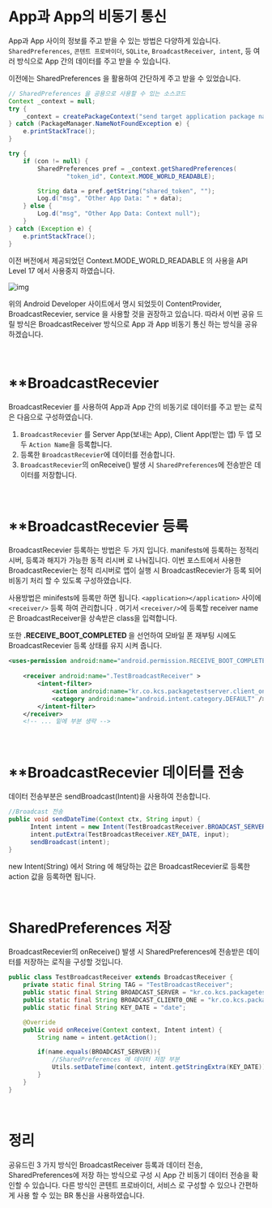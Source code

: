 # App과 App의 비동기 통신

App과 App 사이의 정보를 주고 받을 수 있는 방법은 다양하게 있습니다. `SharedPreferences`, `콘텐트 프로바이더`, `SQLite`, `BroadcastReceiver`,` intent`,  등 여러 방식으로 App 간의 데이터를 주고 받을 수 있습니다. 

이전에는 SharedPreferences 을 활용하여 간단하게 주고 받을 수 있었습니다.

```java
// SharedPreferences 을 공용으로 사용할 수 있는 소스코드
Context _context = null;
try {
    _context = createPackageContext("send target application package name", Context.CONTEXT_IGNORE_SECURITY);
} catch (PackageManager.NameNotFoundException e) {
    e.printStackTrace();
}

try {
    if (con != null) {
        SharedPreferences pref = _context.getSharedPreferences(
                "token_id", Context.MODE_WORLD_READABLE);

        String data = pref.getString("shared_token", "");
        Log.d("msg", "Other App Data: " + data);
    } else {
        Log.d("msg", "Other App Data: Context null");
    }
} catch (Exception e) {
    e.printStackTrace();
}
```

이전 버전에서 제공되었던 Context.MODE_WORLD_READABLE 의 사용을 API Level 17 에서 사용중지 하였습니다. 

![img](https://t1.daumcdn.net/cfile/tistory/999B63415A5F0F0E01)

위의 Android Developer 사이트에서 명시 되었듯이 ContentProvider, BroadcastRecevier, service 을 사용할 것을 권장하고 있습니다. 따라서 이번 공유 드릴 방식은 BroadcastReceiver 방식으로 App 과 App 비동기 통신 하는 방식을 공유 하겠습니다.

<br/>

# **BroadcastRecevier

BroadcastRecevier 를 사용하여 App과 App 간의 비동기로 데이터를 주고 받는 로직은 다음으로 구성하였습니다.

1. `BroadcastRecevier` 를 Server App(보내는 App), Client App(받는 앱) 두 앱 모두 `Action Name`을 등록합니다.
2. 등록한 `BroadcastRecevier`에 데이터를 전송합니다.
3. `BroadcastRecevier`의 onReceive() 발생 시 `SharedPreferences`에 전송받은 데이터를 저장합니다.

<br/>

#  **BroadcastRecevier  등록

BroadcastRecevier 등록하는 방법은 두 가지 입니다.  manifests에 등록하는 정적리시버, 등록과 해지가 가능한 동적 리시버 로 나눠집니다. 이번 포스트에서 사용한 BroadcastRecevier는 정적 리시버로 앱이 실행 시 BroadcastRecevier가 등록 되어 비동기 처리 할 수 있도록 구성하였습니다.

사용방법은 minifests에 등록만 하면 됩니다. `<application></application>` 사이에 `<receiver/>` 등록 하여 관리합니다 . 여기서 `<receiver/>`에 등록할 receiver name은 BroadcastReceiver을 상속받은 class을 입력합니다.

또한 **<uses-permission> .RECEIVE_BOOT_COMPLETED </uses-permission>** 을 선언하여 모바일 폰 재부팅 시에도 BroadcastRecevier 등록 상태를 유지 시켜 줍니다.

<uses-permission android:name="android.permission.RECEIVE_BOOT_COMPLETED" />

```xml
<uses-permission android:name="android.permission.RECEIVE_BOOT_COMPLETED" />     <application                                                                                 		android:allowBackup="true"                                                                            		android:icon="@mipmap/ic_launcher"                                                                                          	  android:label="@string/app_name"                                                                                            		android:roundIcon="@mipmap/ic_launcher_round"                                                                             		android:supportsRtl="true"                                                                        		android:theme="@style/AppTheme">
    
    <receiver android:name=".TestBroadcastReceiver" >
        <intent-filter>
            <action android:name="kr.co.kcs.packagetestserver.client_one"/>
            <category android:name="android.intent.category.DEFAULT" />
        </intent-filter>
    </receiver>
    <!-- ... 밑에 부분 생략 -->
```

<br/>

# **BroadcastRecevier 데이터를 전송

데이터 전송부분은 sendBroadcast(Intent)을 사용하여 전송합니다.

```java
//Broadcast 전송
public void sendDateTime(Context ctx, String input) {
      Intent intent = new Intent(TestBroadcastReceiver.BROADCAST_SERVER);
      intent.putExtra(TestBroadcastReceiver.KEY_DATE, input);
      sendBroadcast(intent);
}
```

new Intent(String) 에서 String 에 해당하는 값은 BroadcastRecevier로 등록한 action 값을 등록하면 됩니다.

<br/>

# **SharedPreferences 저장**

BroadcastRecevier의 onReceive() 발생 시 SharedPreferences에 전송받은 데이터를 저장하는 로직을 구성할 것입니다. 

```java
public class TestBroadcastReceiver extends BroadcastReceiver {
    private static final String TAG = "TestBroadcastReceiver";
    public static final String BROADCAST_SERVER = "kr.co.kcs.packagetestserver.server";
    public static final String BROADCAST_CLIENT0_ONE = "kr.co.kcs.packagetestserver.client_one";
    public static final String KEY_DATE = "date";

    @Override
    public void onReceive(Context context, Intent intent) {
        String name = intent.getAction();

        if(name.equals(BROADCAST_SERVER)){
            //SharedPreferences 에 데이터 저장 부분
            Utils.setDateTime(context, intent.getStringExtra(KEY_DATE));
        }
    }
}
```

<br/>

# **정리**

공유드린 3 가지 방식인 BroadcastReceiver 등록과 데이터 전송, SharedPreferences에 저장 하는 방식으로 구성 시 App 간 비동기 데이터 전송을 확인할 수 있습니다. 다른 방식인 콘텐트 프로바이더, 서비스 로 구성할 수 있으나 간편하게 사용 할 수 있는  BR 통신을 사용하였습니다. 
